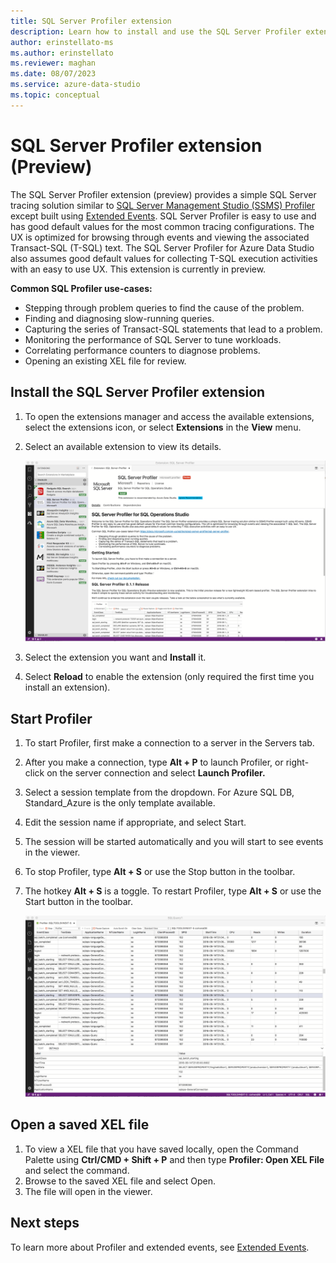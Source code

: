 ```yaml
---
title: SQL Server Profiler extension
description: Learn how to install and use the SQL Server Profiler extension. An easy-to-use SQL Server tracing solution similar to the SQL Server Management (SSMS) Profiler.
author: erinstellato-ms
ms.author: erinstellato
ms.reviewer: maghan
ms.date: 08/07/2023
ms.service: azure-data-studio
ms.topic: conceptual
---
```


# SQL Server Profiler extension (Preview)

The SQL Server Profiler extension (preview) provides a simple SQL Server tracing solution similar to [SQL Server Management Studio (SSMS) Profiler](/sql/tools/sql-server-profiler/sql-server-profiler) except built using [Extended Events](/sql/relational-databases/extended-events/extended-events). SQL Server Profiler is easy to use and has good default values for the most common tracing configurations. The UX is optimized for browsing through events and viewing the associated Transact-SQL (T-SQL) text. The SQL Server Profiler for Azure Data Studio also assumes good default values for collecting T-SQL execution activities with an easy to use UX. This extension is currently in preview.

**Common SQL Profiler use-cases:**

- Stepping through problem queries to find the cause of the problem.
- Finding and diagnosing slow-running queries.
- Capturing the series of Transact-SQL statements that lead to a problem.
- Monitoring the performance of SQL Server to tune workloads.
- Correlating performance counters to diagnose problems.
- Opening an existing XEL file for review.

## Install the SQL Server Profiler extension

1. To open the extensions manager and access the available extensions, select the extensions icon, or select **Extensions** in the **View** menu.
2. Select an available extension to view its details.

    ![Profiler Extension Manager](media/sql-server-profiler-extension/profiler-extension.png)

3. Select the extension you want and **Install** it.
4. Select **Reload** to enable the extension (only required the first time you install an extension).

## Start Profiler

1. To start Profiler, first make a connection to a server in the Servers tab.
2. After you make a connection, type **Alt + P** to launch Profiler, or right-click on the server connection and select **Launch Profiler.**
3. Select a session template from the dropdown.  For Azure SQL DB, Standard_Azure is the only template available.
4. Edit the session name if appropriate, and select Start.
5. The session will be started automatically and you will start to see events in the viewer.
6. To stop Profiler, type **Alt + S** or use the Stop button in the toolbar.  
7. The hotkey **Alt + S** is a toggle. To restart Profiler, type **Alt + S** or use the Start button in the toolbar.  

    ![View profiler](media/sql-server-profiler-extension/view-profiler.png)

## Open a saved XEL file

1. To view a XEL file that you have saved locally, open the Command Palette using **Ctrl/CMD + Shift + P** and then type **Profiler: Open XEL File** and select the command.
2. Browse to the saved XEL file and select Open.
3. The file will open in the viewer. 

## Next steps

To learn more about Profiler and extended events, see [Extended Events](/sql/relational-databases/extended-events/extended-events).
